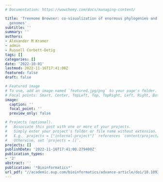 ```yaml
---
# Documentation: https://wowchemy.com/docs/managing-content/

title: 'Treenome Browser: co-visualization of enormous phylogenies and millions of
  genomes'
subtitle: ''
summary: ''
authors:
- Alexander M Kramer
- admin
- Russell Corbett-Detig
tags: []
categories: []
date: '2022-10-01'
lastmod: 2022-11-16T17:41:00Z
featured: false
draft: false

# Featured image
# To use, add an image named `featured.jpg/png` to your page's folder.
# Focal points: Smart, Center, TopLeft, Top, TopRight, Left, Right, BottomLeft, Bottom, BottomRight.
image:
  caption: ''
  focal_point: ''
  preview_only: false

# Projects (optional).
#   Associate this post with one or more of your projects.
#   Simply enter your project's folder or file name without extension.
#   E.g. `projects = ["internal-project"]` references `content/project/deep-learning/index.md`.
#   Otherwise, set `projects = []`.
projects: []
publishDate: '2022-11-16T17:41:00.279400Z'
publication_types:
- '2'
abstract: ''
publication: '*Bioinformatics*'
url_pdf: "//academic.oup.com/bioinformatics/advance-article/doi/10.1093/bioinformatics/btac772/6858450"
---
```

